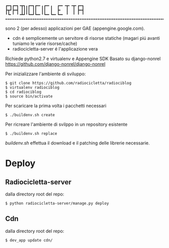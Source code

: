     ┏━┓┏━┓╺┳┓╻┏━┓┏━╸╻┏━╸╻  ┏━╸╺┳╸╺┳╸┏━┓
    ┣┳┛┣━┫ ┃┃┃┃ ┃┃  ┃┃  ┃  ┣╸  ┃  ┃ ┣━┫
    ╹┗╸╹ ╹╺┻┛╹┗━┛┗━╸╹┗━╸┗━╸┗━╸ ╹  ╹ ╹ ╹
    =======================================================================

sono 2 (per adesso) applicazioni per GAE (appengine.google.com).
 * cdn é semplicemente un servitore di risorse statiche (magari piú avanti tuniamo le varie risorse/cache)
 * radiocicletta-server é l'applicazione vera


Richiede python2.7 e virtualenv e Appengine SDK
Basato su django-nonrel https://github.com/django-nonrel/django-nonrel

Per inizializzare l'ambiente di sviluppo:

    $ git clone https://github.com/radiocicletta/radiociblog
    $ virtualenv radiociblog
    $ cd radiociblog
    $ source bin/activate

Per scaricare la prima volta i pacchetti necessari

    $ ./buildenv.sh create

Per ricreare l'ambiente di svilppo in un repository esistente

    $ ./buildenv.sh replace

_buildenv.sh_ effettua il download e il patching delle librerie necessarie.

Deploy
======

Radiocicletta-server
--------------------

dalla directory root del repo:

    $ python radiocicletta-server/manage.py deploy

Cdn
---

dalla directory root del repo:

    $ dev_app update cdn/
